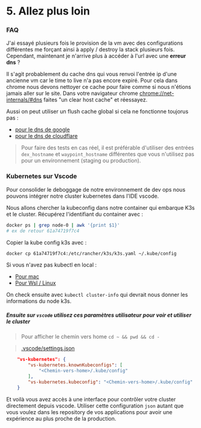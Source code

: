 # 5. Allez plus loin

### FAQ

J'ai essayé plusieurs fois le provision de la vm avec des configurations différentes me forçant ainsi à apply / destroy la stack plusieurs fois. Cependant, maintenant je n'arrive plus à accéder à l'url avec une **erreur dns** ?

Il s'agit probablement du cache dns qui vous renvoi l'entrée ip d'une ancienne vm car le time to live n'a pas encore expiré. Pour cela dans chrome nous devons nettoyer ce cache pour faire comme si nous n'étions jamais aller sur le site.
Dans votre navigateur chrome [chrome://net-internals/#dns]() faites "un clear host cache" et réessayez.

Aussi on peut utiliser un flush cache global si cela ne fonctionne toujorus pas :
 
- [pour le dns de google](https://developers.google.com/speed/public-dns/cache?hl=fr)
- [pour le dns de cloudflare](https://1.1.1.1/purge-cache/)

> Pour faire des tests en cas réel, il est préférable d'utiliser des entrées `dex_hostname` et `waypoint_hostname` différentes que vous n'utilisez pas pour un environnement (staging ou production).

### Kubernetes sur Vscode

Pour consolider le deboggage de notre environnement de dev ops nous pouvons intégrer notre cluster kubernetes dans l'IDE vscode.

Nous allons chercher la kubeconfig dans notre container qui embarque K3s et le cluster.
Récupérez l'identifiant du container avec :

```sh
docker ps | grep node-0 | awk '{print $1}'
# ex de retour 61a74719f7c4
```

Copier la kube config k3s avec :

```sh
docker cp 61a74719f7c4:/etc/rancher/k3s/k3s.yaml ~/.kube/config
```

Si vous n'avez pas kubectl en local :

- [Pour mac](https://kubernetes.io/docs/tasks/tools/install-kubectl-macos/)
- [Pour Wsl / Linux](https://kubernetes.io/docs/tasks/tools/install-kubectl-linux/)

On check ensuite avec `kubectl cluster-info` qui devrait nous donner les informations du node k3s.

##### Ensuite sur `vscode` utilisez ces paramètres utilisateur pour voir et utiliser le cluster

> Pour afficher le chemin vers home `cd ~ && pwd && cd -`

> [.vscode/settings.json](.vscode/settings.json)
```json
    "vs-kubernetes": {
        "vs-kubernetes.knownKubeconfigs": [
            "<Chemin-vers-home>/.kube/config"
        ],
        "vs-kubernetes.kubeconfig": "<Chemin-vers-home>/.kube/config"
    }
```

Et voilà vous avez accès à une interface pour contrôler votre cluster directement depuis vscode. Utiliser cette configuration `json` autant que vous voulez dans les repository de vos applications pour avoir une expérience au plus proche de la production.
